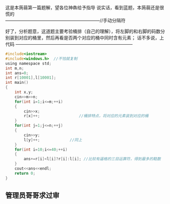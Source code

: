 这是本蒟蒻第一篇题解，望各位神犇给予指导
说实话，看到蓝题，本蒟蒻还是很慌的  
—————————————————————//手动分隔符


好了，分析题意，这道题主要考验桶排（自己的理解），将左脚的和右脚的码数分别装到对应的桶里，然后再看是否两个对应的桶中同时含有元素；
话不多说，上代码
——————————————————————————

```c
#include<iostream>
#include<windows.h>  //不怕就复制
using namespace std;
int m,n;
int ans=0;
int r[10001],l[10001];
int main()
{
	int x,y;
	cin>>m>>n;
	for(int i=1;i<=m;++i) 
	{
		cin>>x;
		r[x]++;					//桶排特点，将对应的元素装到对应的桶
	}
	for(int j=1;j<=n;++j) 
	{
		cin>>y;
		l[y]++;				//同上
	}
	for(int i=10;i<=40;++i)
	{
		ans+=r[i]<l[i]?r[i]:l[i]; //比较有逼格的三目运算符，得到最多的鞋数
	}
	cout<<ans<<endl;
	return 0;
} 
```
## 管理员哥哥求过审
